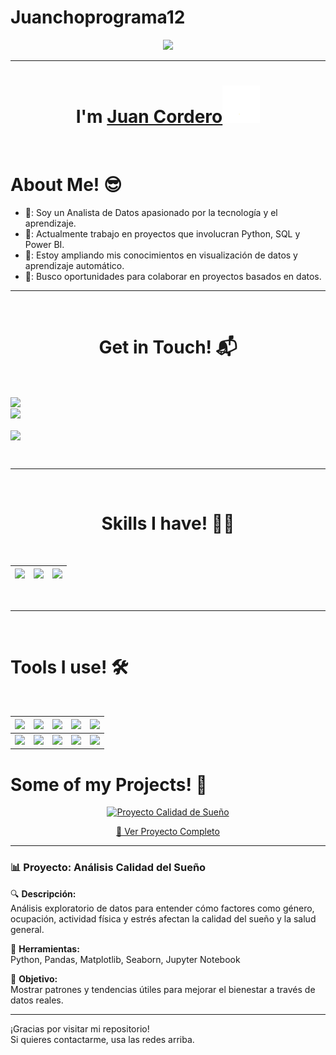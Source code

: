 # Juanchoprograma12


<p align="center">
  <img src="https://miro.medium.com/max/2048/1*OohqW5DGh9CQS4hLY5FXzA.png" height="230"/>
</p>
<hr>
<h1 align="center">I'm <a href="https://github.com/Juachoprograma12">Juan Cordero<a><img src="https://github.com/Kathryn-Jie/Kathryn-Jie/blob/main/wave.gif" width="60px"/></h1>
<br>
<h1>About Me! 😎</h1>

- 🏫: Soy un Analista de Datos apasionado por la tecnología y el aprendizaje.
- 🔭: Actualmente trabajo en proyectos que involucran Python, SQL y Power BI.
- 🌱: Estoy ampliando mis conocimientos en visualización de datos y aprendizaje automático.
- 🤔: Busco oportunidades para colaborar en proyectos basados en datos.
  
<hr>
<br>
<h1 align="center">Get in Touch! 📬</h1>
<br>

<a href="https://www.linkedin.com/in/juan-pérez-4512a7269" target="blank"><img align="center" src="https://img.shields.io/badge/Juan Cordero-0077B5?style=for-the-badge&logo=linkedin&logoColor=white" /></a> &nbsp;&nbsp;&nbsp;  
<a href="mailto:perezcorderojuanjose@gmail.com" target="blank"><img align="center" src="https://img.shields.io/badge/perezcorderojuanjose@gmail.com-D14836?style=for-the-badge&logo=gmail&logoColor=white" /></a>    
&nbsp;&nbsp;&nbsp;       
<a href="https://github.com/Juachoprograma12/analisis-calidad-sueno/blob/main/CALIDAD_DE_SUENO.ipynb" target="blank"><img align="center" src="https://img.shields.io/badge/Proyecto%20Calidad%20Sueño-100000?style=for-the-badge&logo=github&logoColor=white" /></a>
  
<br>
<hr>
<br>
<h1 align="center">Skills I have! 🤸‍♂</h1>
<br>

|![](https://img.shields.io/badge/Data%20Analysis-blue?style=for-the-badge)|![](https://img.shields.io/badge/Data%20Visualization-blue?style=for-the-badge)|![](https://img.shields.io/badge/Dashboards-red?style=for-the-badge)|
|---|---|---|

<br>
<hr>
<br>
<h1>Tools I use! 🛠️</h1>
<br>
 
|![](https://img.shields.io/badge/Python-FFD43B?style=for-the-badge&logo=python&logoColor=darkgreen)|![](https://img.shields.io/badge/Jupyter-F37626.svg?&style=for-the-badge&logo=Jupyter&logoColor=white)|![](https://img.shields.io/badge/Pandas-2C2D72?style=for-the-badge&logo=pandas&logoColor=white)|![](https://img.shields.io/badge/Numpy-777BB4?style=for-the-badge&logo=numpy&logoColor=white)|![](https://img.shields.io/badge/Matplotlib-F58025?style=for-the-badge&logo=matplotlib&logoColor=white)|
|---|---|---|---|---|
|![](https://img.shields.io/badge/SQL-4479A1?style=for-the-badge&logo=postgresql&logoColor=white)|![](https://img.shields.io/badge/PostgreSQL-336791?style=for-the-badge&logo=postgresql&logoColor=white)|![](https://img.shields.io/badge/Power%20BI-F2C811?style=for-the-badge&logo=powerbi&logoColor=black)|![](https://img.shields.io/badge/Excel-217346?style=for-the-badge&logo=microsoft-excel&logoColor=white)|![](https://img.shields.io/badge/Seaborn-2D5F73?style=for-the-badge&logo=seaborn&logoColor=white)|

<h1>Some of my Projects! 🎨</h1>

<p align="center">
  <a href="https://github.com/Juachoprograma12/analisis-calidad-sueno/blob/main/CALIDAD_DE_SUENO.ipynb" target="_blank">
    <img src="https://raw.githubusercontent.com/Juachoprograma12/analisis-calidad-sueno/main/preview-image.png" alt="Proyecto Calidad de Sueño" width="500px"/>
  </a>
</p>

<p align="center">
  <a href="https://github.com/Juachoprograma12/analisis-calidad-sueno/blob/main/CALIDAD_DE_SUENO.ipynb" target="_blank">
    📌 Ver Proyecto Completo
  </a>
</p>

---

### 📊 Proyecto: Análisis Calidad del Sueño

🔍 **Descripción:**  
Análisis exploratorio de datos para entender cómo factores como género, ocupación, actividad física y estrés afectan la calidad del sueño y la salud general.

🧰 **Herramientas:**  
Python, Pandas, Matplotlib, Seaborn, Jupyter Notebook

🎯 **Objetivo:**  
Mostrar patrones y tendencias útiles para mejorar el bienestar a través de datos reales.

---

¡Gracias por visitar mi repositorio!  
Si quieres contactarme, usa las redes arriba.
